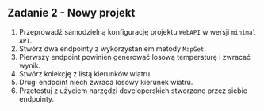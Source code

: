 ﻿## Zadanie 2 - Nowy projekt

1. Przeprowadź samodzielną konfigurację projektu `WebAPI` w wersji `minimal API`.
2. Stwórz dwa endpointy z wykorzystaniem metody `MapGet`.
3. Pierwszy endpoint powinien generować losową temperaturę i zwracać wynik.
4. Stwórz kolekcję z listą kierunków wiatru.
5. Drugi endpoint niech zwraca losowy kierunek wiatru.
6. Przetestuj z użyciem narzędzi developerskich stworzone przez siebie endpointy.



 

